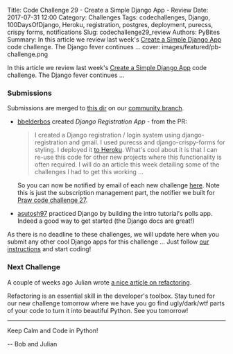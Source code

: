 Title: Code Challenge 29 - Create a Simple Django App - Review
Date: 2017-07-31 12:00
Category: Challenges
Tags: codechallenges, Django, 100DaysOfDjango, Heroku, registration, postgres, deployment, purecss, crispy forms, notifications
Slug: codechallenge29_review
Authors: PyBites
Summary: In this article we review last week's [Create a Simple Django App](http://pybit.es/codechallenge29.html) code challenge. The Django fever continues ...
cover: images/featured/pb-challenge.png

In this article we review last week's [Create a Simple Django App](http://pybit.es/codechallenge29.html) code challenge. The Django fever continues ...

### Submissions

Submissions are merged to [this dir](https://github.com/pybites/challenges/tree/community/29) on our [community branch](https://github.com/pybites/challenges/tree/community).

* [bbelderbos](https://github.com/bbelderbos) created *Django Registration App* - from the PR:

	> I created a Django registration / login system using django-registration and gmail. I used purecss and django-crispy-forms for styling. I deployed it [to Heroku](http://pybites-notifier.herokuapp.com/). What's cool about it is that I can re-use this code for other new projects where this functionality is often required. I will do an article this week detailing some of the challenges I had to get this working ...

	So you can now be notified by email of each new challenge [here](http://pybites-notifier.herokuapp.com/). Note this is just the subscription management part, the notifier we built for [Praw code challenge 27](https://pybit.es/codechallenge27_review.html).

* [asutosh97](https://github.com/asutosh97) practiced Django by building the intro tutorial's polls app. Indeed a good way to get started (the Django docs are great!)

As there is no deadline to these challenges, we will update here when you submit any other cool Django apps for this challenge ... Just follow [our instructions](https://github.com/pybites/challenges/blob/master/INSTALL.md) and start coding!

### Next Challenge

A couple of weeks ago Julian wrote [a nice article on refactoring](https://pybit.es/refactoring.html). 

Refactoring is an essential skill in the developer's toolbox. Stay tuned for our new challenge tomorrow where we have you go find ugly/dark/wtf parts of your code to turn it into beautiful Python. See you tomorrow!

---

Keep Calm and Code in Python!

-- Bob and Julian
